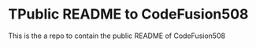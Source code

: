 # TPublic README to CodeFusion508

This is the a repo to contain the public README of CodeFusion508
